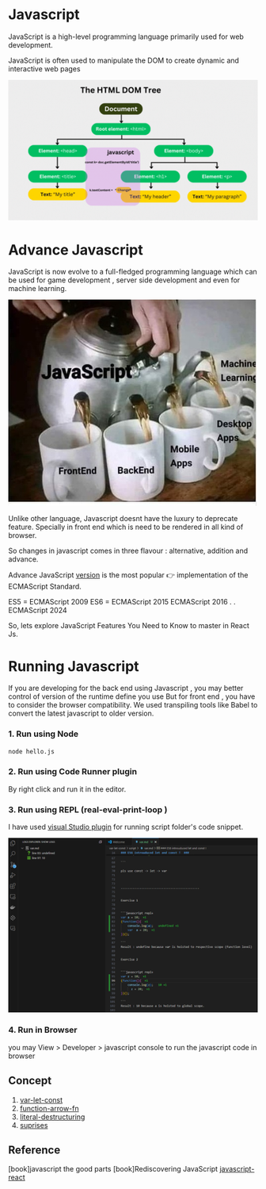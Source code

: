 # Javascript #  

JavaScript is a  high-level programming language primarily used for web development. 

JavaScript is often used to manipulate the DOM to create dynamic and interactive web pages

![Alt Text](asset/dom.gif)



# Advance Javascript #

JavaScript is now evolve to a full-fledged programming language which can be used for game development , 
server side development and even for machine learning.

![Alt Text](asset/mordern-js.jpg)

Unlike other language, Javascript doesnt have the luxury to deprecate feature. 
Specially in front end which is need to be rendered in all kind of browser.

So changes in javascript comes in three flavour : alternative, addition and advance.

Advance JavaScript [version](https://www.w3schools.com/js/js_versions.asp) is the most popular 👉 implementation of the ECMAScript Standard.

ES5 = ECMAScript 2009
ES6 = ECMAScript 2015
ECMAScript 2016
.
.
ECMAScript 2024

So, lets explore JavaScript Features You Need to Know to master in React Js. 

# Running Javascript #
If you are developing for the back end using Javascript , you may better control of version of the runtime define you use
But for front end , you have to consider the browser compatibility. We used transpiling tools like Babel to convert the latest javascript to older version.

### 1. Run using Node ###

```cmd
node hello.js 
```

### 2. Run using Code Runner plugin ###

By right click and run it in the editor. 

### 3. Run using REPL (real-eval-print-loop ) ###

I have used [visual Studio plugin](https://marketplace.visualstudio.com/items?itemName=achil.vscode-javascript-repl) 
for running script folder's code snippet.

![Alt Text](asset/repl.png)

### 4. Run in Browser ###

you may View > Developer > javascript console to run the javascript code in browser


## Concept ##

1. [var-let-const](https://github.com/parane/web-development/tree/javascript/var-let-const)
2. [function-arrow-fn](https://github.com/parane/web-development/tree/javascript/function)
3. [literal-destructuring](https://github.com/parane/web-development/tree/javascript/literals-destructuring)
4. [suprises](https://github.com/parane/web-development/tree/javascript/literals-destructuring)


## Reference ##
[book]javascript the good parts
[book]Rediscovering JavaScript
[javascript-react](https://kinsta.com/blog/javascript-react/)
